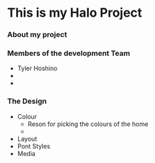# This is my Halo Project

### About my project

### Members of the development Team
- Tyler Hoshino
-
-

### The Design
- Colour
  - Reson for picking the colours of the home
  - 
- Layout
- Pont Styles
- Media
